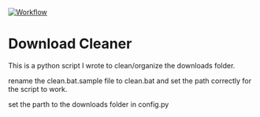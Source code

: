 [![Workflow](https://github.com/Rijtim1/download-cleaner/actions/workflows/workflow.yml/badge.svg)](https://github.com/Rijtim1/download-cleaner/actions/workflows/workflow.yml)

# Download Cleaner

This is a python script I wrote to clean/organize the downloads folder.

rename the clean.bat.sample file to clean.bat and set the path correctly for the script to work.

set the parth to the downloads folder in config.py
